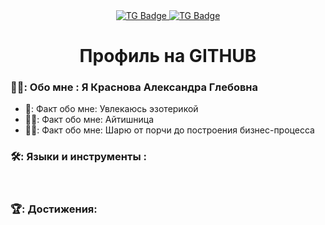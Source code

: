  <div id="badges" align ="center">
  <a href="https://t.me/Alectse">
    <img src="https://img.shields.io/badge/TG-blue?style=for-the-badge&logo=TG&logoColor=white" alt="TG Badge" />
  </a>
  <a href= "https://mail.google.com/mail/u/0/#inbox">
    <img src="https://img.shields.io/badge/EMAIL-red?style=for-the-badge&logo=Gmail&logColor=white" alt="TG Badge"/>
  </a>
</div>
<div id="viewprof" align="center" >
    <img src="https://komarev.com/ghpvc/?username=Alexsuzztse&style=flat-square&color=blue" alt=""/>
</div>
<div id="heythere" align="center">
  <h1> Профиль на GITHUB </h1>
</div>

### 👩‍💻: Обо мне : Я Краснова Александра Глебовна
- 🧠: Факт обо мне: Увлекаюсь эзотерикой
- 👩‍✈️: Факт обо мне: Айтишница
- 🚴‍♀️: Факт обо мне: Шарю от порчи до построения бизнес-процесса

### 🛠️: Языки и инструменты :

<div>
 <img src "https://github.com/devicons/devicon/blob/master/icons/photoshop/photoshop-line.svg" wight"40" height"40"/>
 <img src "https://github.com/devicons/devicon/blob/master/icons/blender/blender-original-wordmark.svg" wight"40" height"40"/>
 <img src "https://github.com/devicons/devicon/blob/master/icons/figma/figma-original.svg" wight"40" height"40"/>
 <img src "https://github.com/devicons/devicon/blob/master/icons/git/git-original-wordmark.svg" wight"40" height"40"/>
 <img src "https://github.com/devicons/devicon/blob/master/icons/github/github-original-wordmark.svg" wight"40" height"40"/>
</div>

### 🏆: Достижения:
<!--
**Alexsuzztse/Alexsuzztse** is a ✨ _special_ ✨ repository because its `README.md` (this file) appears on your GitHub profile.

Here are some ideas to get you started:

- 🔭 I’m currently working on ...
- 🌱 I’m currently learning ...
- 👯 I’m looking to collaborate on ...
- 🤔 I’m looking for help with ...
- 💬 Ask me about ...
- 📫 How to reach me: ...
- 😄 Pronouns: ...
- ⚡ Fun fact: ...
-->
